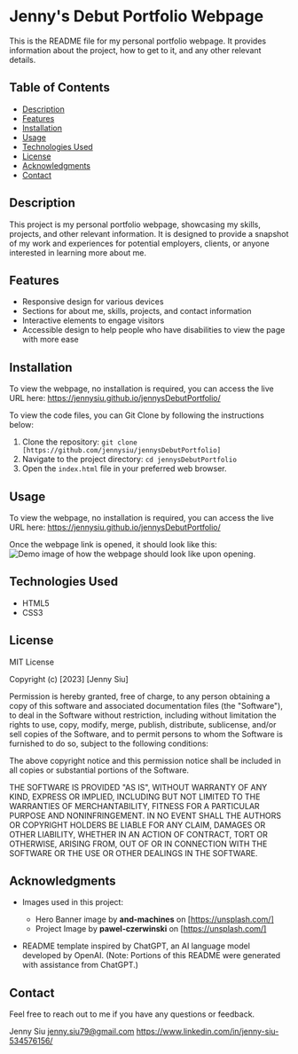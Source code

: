 # Jenny's Debut Portfolio Webpage

This is the README file for my personal portfolio webpage. It provides information about the project, how to get to it, and any other relevant details.


## Table of Contents

- [Description](#description)
- [Features](#features)
- [Installation](#installation)
- [Usage](#usage)
- [Technologies Used](#technologies-used)
- [License](#license)
- [Acknowledgments](#acknowledgments)
- [Contact](#contact)


## Description

This project is my personal portfolio webpage, showcasing my skills, projects, and other relevant information. It is designed to provide a snapshot of my work and experiences for potential employers, clients, or anyone interested in learning more about me.


## Features

- Responsive design for various devices
- Sections for about me, skills, projects, and contact information
- Interactive elements to engage visitors
- Accessible design to help people who have disabilities to view the page with more ease


## Installation

To view the webpage, no installation is required, you can access the live URL here: https://jennysiu.github.io/jennysDebutPortfolio/

To view the code files, you can Git Clone by following the instructions below:
1. Clone the repository: `git clone [https://github.com/jennysiu/jennysDebutPortfolio]`
2. Navigate to the project directory: `cd jennysDebutPortfolio`
3. Open the `index.html` file in your preferred web browser.


## Usage

To view the webpage, no installation is required, you can access the live URL here: https://jennysiu.github.io/jennysDebutPortfolio/

Once the webpage link is opened, it should look like this:
![Demo image of how the webpage should look like upon opening.](/assets/images/demoOfDeployedPage.png)


## Technologies Used

- HTML5
- CSS3


## License

MIT License

Copyright (c) [2023] [Jenny Siu]

Permission is hereby granted, free of charge, to any person obtaining a copy of this software and associated documentation files (the "Software"), to deal in the Software without restriction, including without limitation the rights to use, copy, modify, merge, publish, distribute, sublicense, and/or sell copies of the Software, and to permit persons to whom the Software is furnished to do so, subject to the following conditions:

The above copyright notice and this permission notice shall be included in all copies or substantial portions of the Software.

THE SOFTWARE IS PROVIDED "AS IS", WITHOUT WARRANTY OF ANY KIND, EXPRESS OR IMPLIED, INCLUDING BUT NOT LIMITED TO THE WARRANTIES OF MERCHANTABILITY, FITNESS FOR A PARTICULAR PURPOSE AND NONINFRINGEMENT. IN NO EVENT SHALL THE AUTHORS OR COPYRIGHT HOLDERS BE LIABLE FOR ANY CLAIM, DAMAGES OR OTHER LIABILITY, WHETHER IN AN ACTION OF CONTRACT, TORT OR OTHERWISE, ARISING FROM, OUT OF OR IN CONNECTION WITH THE SOFTWARE OR THE USE OR OTHER DEALINGS IN THE SOFTWARE.


## Acknowledgments
- Images used in this project:
  - Hero Banner image by **and-machines** on [https://unsplash.com/]
  - Project Image by  **pawel-czerwinski** on [https://unsplash.com/]

- README template inspired by ChatGPT, an AI language model developed by OpenAI.
  (Note: Portions of this README were generated with assistance from ChatGPT.)


## Contact
Feel free to reach out to me if you have any questions or feedback.

Jenny Siu
jenny.siu79@gmail.com
https://www.linkedin.com/in/jenny-siu-534576156/
